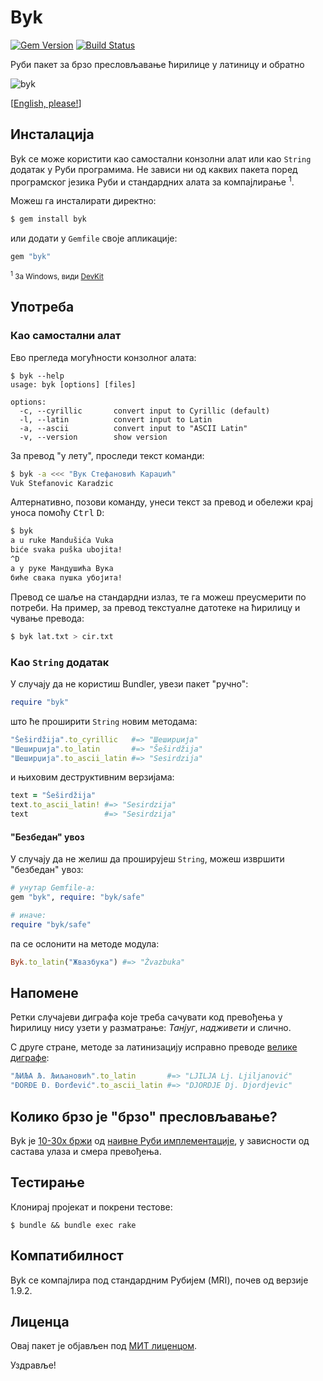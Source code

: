 Byk
===

[![Gem Version](https://badge.fury.io/rb/byk.svg)](https://rubygems.org/gems/byk)
[![Build Status](https://travis-ci.org/topalovic/byk.svg?branch=master)](https://travis-ci.org/topalovic/byk)

Руби пакет за брзо пресловљавање ћирилице у латиницу и обратно

![byk](https://cloud.githubusercontent.com/assets/626128/7155207/07545960-e35d-11e4-804e-5fdee70a3e30.png)

[[English, please!](README.en.md)]

## Инсталација

Byk се може користити као самостални конзолни алат или као `String` додатак у Руби програмима. Не зависи ни од каквих пакета поред програмског језика Руби и стандардних алата за компајлирање <sup>1</sup>.

Можеш га инсталирати директно:

```ruby
$ gem install byk
```

или додати у `Gemfile` своје апликације:

```ruby
gem "byk"
```

<sub><sup>1</sup> За Windows, види [DevKit](https://github.com/oneclick/rubyinstaller/wiki/Development-Kit)</sub>


## Употреба

### Као самостални алат

Ево прегледа могућности конзолног алата:

```
$ byk --help
usage: byk [options] [files]

options:
  -c, --cyrillic       convert input to Cyrillic (default)
  -l, --latin          convert input to Latin
  -a, --ascii          convert input to "ASCII Latin"
  -v, --version        show version
```

За превод "у лету", проследи текст команди:

```sh
$ byk -a <<< "Вук Стефановић Караџић"
Vuk Stefanovic Karadzic
```

Алтернативно, позови команду, унеси текст за превод и обележи крај уноса помоћу <kbd>Ctrl</kbd> <kbd>D</kbd>:

```sh
$ byk
a u ruke Mandušića Vuka
biće svaka puška ubojita!
^D
а у руке Мандушића Вука
биће свака пушка убојита!
```

Превод се шаље на стандардни излаз, те га можеш преусмерити по потреби. На пример, за превод текстуалне датотеке на ћирилицу и чување превода:

```sh
$ byk lat.txt > cir.txt
```


### Као `String` додатак

У случају да не користиш Bundler, увези пакет "ручно":

```ruby
require "byk"
```

што ће проширити `String` новим методама:

```ruby
"Šeširdžija".to_cyrillic   #=> "Шеширџија"
"Шеширџија".to_latin       #=> "Šeširdžija"
"Шеширџија".to_ascii_latin #=> "Sesirdzija"
```

и њиховим деструктивним верзијама:

```ruby
text = "Šeširdžija"
text.to_ascii_latin! #=> "Sesirdzija"
text                 #=> "Sesirdzija"
```

#### "Безбедан" увоз

У случају да не желиш да проширујеш `String`, можеш извршити "безбедан" увоз:

```ruby
# унутар Gemfile-а:
gem "byk", require: "byk/safe"

# иначе:
require "byk/safe"
```

па се ослонити на методе модула:

```ruby
Byk.to_latin("Жвазбука") #=> "Žvazbuka"
```


## Напомене

Ретки случајеви диграфа које треба сачувати код превођења у ћирилицу нису узети у разматрање: _Танјуг_, _надживети_ и слично.

С друге стране, методе за латинизацију исправно преводе [велике диграфе](http://sr.wikipedia.org/wiki/Гајица#.D0.94.D0.B8.D0.B3.D1.80.D0.B0.D1.84.D0.B8):

```ruby
"ЉИЉА Љ. Љиљановић".to_latin       #=> "LJILJA Lj. Ljiljanović"
"ĐORĐE Đ. Đorđević".to_ascii_latin #=> "DJORDJE Dj. Djordjevic"
```


## Колико брзо је "брзо" пресловљавање?

Byk је [10-30x бржи](benchmark) од [наивне Руби имплементације](https://github.com/dejan/srbovanje), у зависности од састава улаза и смера превођења.


## Тестирање

Клонирај пројекат и покрени тестове:

```
$ bundle && bundle exec rake
```


## Компатибилност

Byk се компајлира под стандардним Рубијем (MRI), почев од верзије 1.9.2.


## Лиценца

Овај пакет је објављен под [МИТ лиценцом](LICENSE).

Уздравље!
